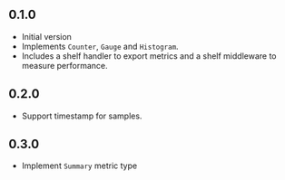 ## 0.1.0

- Initial version
- Implements `Counter`, `Gauge` and `Histogram`. 
- Includes a shelf handler to export metrics and a shelf middleware to measure performance.

## 0.2.0

- Support timestamp for samples.

## 0.3.0

- Implement `Summary` metric type
